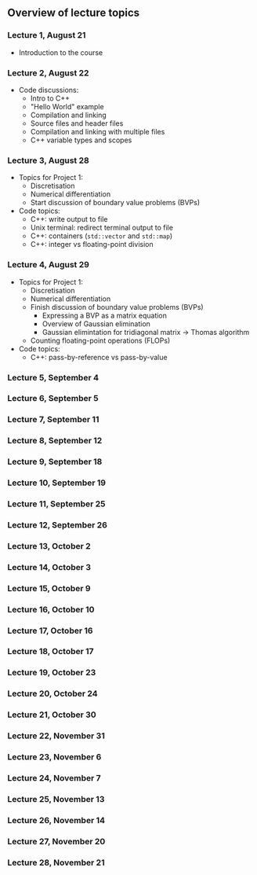 ## Overview of lecture topics


### Lecture 1, August 21

- Introduction to the course 


### Lecture 2, August 22

- Code discussions:
  - Intro to C++
  - "Hello World" example
  - Compilation and linking
  - Source files and header files
  - Compilation and linking with multiple files
  - C++ variable types and scopes


### Lecture 3, August 28

- Topics for Project 1:
  - Discretisation
  - Numerical differentiation
  - Start discussion of boundary value problems (BVPs)
- Code topics:
  - C++: write output to file
  - Unix terminal: redirect terminal output to file
  - C++: containers (`std::vector` and `std::map`)
  - C++: integer vs floating-point division


### Lecture 4, August 29

- Topics for Project 1:
  - Discretisation
  - Numerical differentiation
  - Finish discussion of boundary value problems (BVPs)
    - Expressing a BVP as a matrix equation
    - Overview of Gaussian elimination
    - Gaussian elimintation for tridiagonal matrix → Thomas algorithm
  - Counting floating-point operations (FLOPs)
- Code topics:
  - C++: pass-by-reference vs pass-by-value


### Lecture 5, September 4



### Lecture 6, September 5



### Lecture 7, September 11



### Lecture 8, September 12



### Lecture 9, September 18



### Lecture 10, September 19



### Lecture 11, September 25



### Lecture 12, September 26



### Lecture 13, October 2



### Lecture 14, October 3



### Lecture 15, October 9



### Lecture 16, October 10



### Lecture 17, October 16



### Lecture 18, October 17



### Lecture 19, October 23



### Lecture 20, October 24



### Lecture 21, October 30



### Lecture 22, November 31



### Lecture 23, November 6



### Lecture 24, November 7



### Lecture 25, November 13



### Lecture 26, November 14



### Lecture 27, November 20



### Lecture 28, November 21



